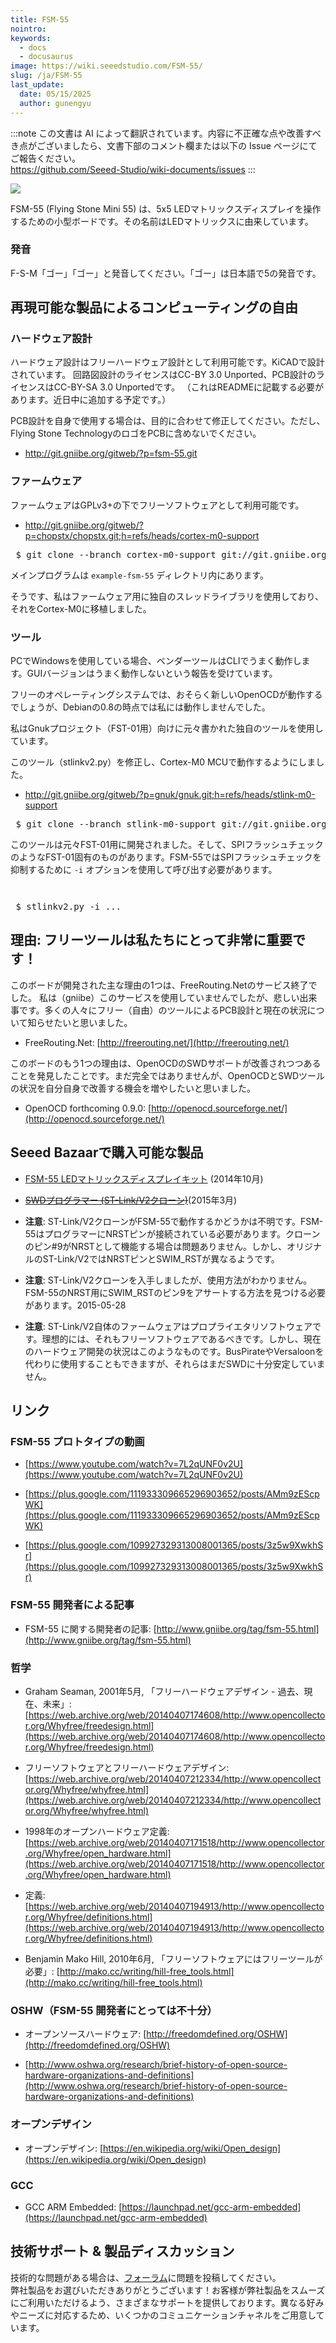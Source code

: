 ```yaml
---
title: FSM-55
nointro:
keywords:
  - docs
  - docusaurus
image: https://wiki.seeedstudio.com/FSM-55/
slug: /ja/FSM-55
last_update:
  date: 05/15/2025
  author: gunengyu
---
```

:::note
この文書は AI によって翻訳されています。内容に不正確な点や改善すべき点がございましたら、文書下部のコメント欄または以下の Issue ページにてご報告ください。  
https://github.com/Seeed-Studio/wiki-documents/issues
:::

![](https://files.seeedstudio.com/wiki/FSM-55/img/FSM-55_board.jpg)

FSM-55 (Flying Stone Mini 55) は、5x5 LEDマトリックスディスプレイを操作するための小型ボードです。その名前はLEDマトリックスに由来しています。

### 発音

F-S-M「ゴー」「ゴー」と発音してください。「ゴー」は日本語で5の発音です。

## 再現可能な製品によるコンピューティングの自由

### ハードウェア設計

ハードウェア設計はフリーハードウェア設計として利用可能です。KiCADで設計されています。
回路図設計のライセンスはCC-BY 3.0 Unported、PCB設計のライセンスはCC-BY-SA 3.0 Unportedです。
（これはREADMEに記載する必要があります。近日中に追加する予定です。）

PCB設計を自身で使用する場合は、目的に合わせて修正してください。ただし、Flying Stone TechnologyのロゴをPCBに含めないでください。

*   http://git.gniibe.org/gitweb/?p=fsm-55.git

### ファームウェア

ファームウェアはGPLv3+の下でフリーソフトウェアとして利用可能です。

*   http://git.gniibe.org/gitweb/?p=chopstx/chopstx.git;h=refs/heads/cortex-m0-support
<pre> $ git clone --branch cortex-m0-support git://git.gniibe.org/chopstx/chopstx.git
</pre>

メインプログラムは `example-fsm-55` ディレクトリ内にあります。

そうです、私はファームウェア用に独自のスレッドライブラリを使用しており、それをCortex-M0に移植しました。

### ツール

PCでWindowsを使用している場合、ベンダーツールはCLIでうまく動作します。GUIバージョンはうまく動作しないという報告を受けています。

フリーのオペレーティングシステムでは、おそらく新しいOpenOCDが動作するでしょうが、Debianの0.8の時点では私には動作しませんでした。

私はGnukプロジェクト（FST-01用）向けに元々書かれた独自のツールを使用しています。

このツール（stlinkv2.py）を修正し、Cortex-M0 MCUで動作するようにしました。

*   http://git.gniibe.org/gitweb/?p=gnuk/gnuk.git;h=refs/heads/stlink-m0-support
<pre> $ git clone --branch stlink-m0-support git://git.gniibe.org/gnuk/gnuk.git
</pre>

このツールは元々FST-01用に開発されました。そして、SPIフラッシュチェックのようなFST-01固有のものがあります。FSM-55ではSPIフラッシュチェックを抑制するために `-i` オプションを使用して呼び出す必要があります。

`
`

<pre> $ stlinkv2.py -i ...
</pre>

## 理由: フリーツールは私たちにとって非常に重要です！

このボードが開発された主な理由の1つは、FreeRouting.Netのサービス終了でした。
私は（gniibe）このサービスを使用していませんでしたが、悲しい出来事です。多くの人々にフリー（自由）のツールによるPCB設計と現在の状況について知らせたいと思いました。

*   FreeRouting.Net: [http://freerouting.net/](http://freerouting.net/)

このボードのもう1つの理由は、OpenOCDのSWDサポートが改善されつつあることを発見したことです。まだ完全ではありませんが、OpenOCDとSWDツールの状況を自分自身で改善する機会を増やしたいと思いました。

*   OpenOCD forthcoming 0.9.0: [http://openocd.sourceforge.net/](http://openocd.sourceforge.net/)

## Seeed Bazaarで購入可能な製品

*   [FSM-55 LEDマトリックスディスプレイキット](https://www.seeedstudio.com/depot/FSM55-LED-Matrix-Display-p-2121.html) (2014年10月)

*   <s>[SWDプログラマー (ST-Link/V2クローン)](https://www.seeedstudio.com/depot/STLink-V2-for-STM8-STM32-interface-programmer-p-2297.html)</s>(2015年3月)

*   **注意**: ST-Link/V2クローンがFSM-55で動作するかどうかは不明です。FSM-55はプログラマーにNRSTピンが接続されている必要があります。クローンのピン#9がNRSTとして機能する場合は問題ありません。しかし、オリジナルのST-Link/V2ではNRSTピンとSWIM_RSTが異なるようです。

*   **注意**: ST-Link/V2クローンを入手しましたが、使用方法がわかりません。FSM-55のNRST用にSWIM_RSTのピン9をアサートする方法を見つける必要があります。2015-05-28

*   **注意**: ST-Link/V2自体のファームウェアはプロプライエタリソフトウェアです。理想的には、それもフリーソフトウェアであるべきです。しかし、現在のハードウェア開発の状況はこのようなものです。BusPirateやVersaloonを代わりに使用することもできますが、それらはまだSWDに十分安定していません。

## リンク

### FSM-55 プロトタイプの動画

*   [https://www.youtube.com/watch?v=7L2qUNF0v2U](https://www.youtube.com/watch?v=7L2qUNF0v2U)

*   [https://plus.google.com/111933309665296903652/posts/AMm9zEScpWK](https://plus.google.com/111933309665296903652/posts/AMm9zEScpWK)

*   [https://plus.google.com/109927329313008001365/posts/3z5w9XwkhSr](https://plus.google.com/109927329313008001365/posts/3z5w9XwkhSr)

### FSM-55 開発者による記事

*   FSM-55 に関する開発者の記事: [http://www.gniibe.org/tag/fsm-55.html](http://www.gniibe.org/tag/fsm-55.html)

### 哲学

*   Graham Seaman, 2001年5月, 「フリーハードウェアデザイン - 過去、現在、未来」: [https://web.archive.org/web/20140407174608/http://www.opencollector.org/Whyfree/freedesign.html](https://web.archive.org/web/20140407174608/http://www.opencollector.org/Whyfree/freedesign.html)

*   フリーソフトウェアとフリーハードウェアデザイン: [https://web.archive.org/web/20140407212334/http://www.opencollector.org/Whyfree/whyfree.html](https://web.archive.org/web/20140407212334/http://www.opencollector.org/Whyfree/whyfree.html)

*   1998年のオープンハードウェア定義: [https://web.archive.org/web/20140407171518/http://www.opencollector.org/Whyfree/open_hardware.html](https://web.archive.org/web/20140407171518/http://www.opencollector.org/Whyfree/open_hardware.html)

*   定義: [https://web.archive.org/web/20140407194913/http://www.opencollector.org/Whyfree/definitions.html](https://web.archive.org/web/20140407194913/http://www.opencollector.org/Whyfree/definitions.html)

*   Benjamin Mako Hill, 2010年6月, 「フリーソフトウェアにはフリーツールが必要」: [http://mako.cc/writing/hill-free_tools.html](http://mako.cc/writing/hill-free_tools.html)

### OSHW（FSM-55 開発者にとっては不十分）

*   オープンソースハードウェア: [http://freedomdefined.org/OSHW](http://freedomdefined.org/OSHW)

*   [http://www.oshwa.org/research/brief-history-of-open-source-hardware-organizations-and-definitions](http://www.oshwa.org/research/brief-history-of-open-source-hardware-organizations-and-definitions)

### オープンデザイン

*   オープンデザイン: [https://en.wikipedia.org/wiki/Open_design](https://en.wikipedia.org/wiki/Open_design)

### GCC

*   GCC ARM Embedded: [https://launchpad.net/gcc-arm-embedded](https://launchpad.net/gcc-arm-embedded)

## 技術サポート & 製品ディスカッション
技術的な問題がある場合は、[フォーラム](http://forum.seeedstudio.com/)に問題を投稿してください。  
弊社製品をお選びいただきありがとうございます！お客様が弊社製品をスムーズにご利用いただけるよう、さまざまなサポートを提供しております。異なる好みやニーズに対応するため、いくつかのコミュニケーションチャネルをご用意しています。

<div class="button_tech_support_container">
<a href="https://forum.seeedstudio.com/" class="button_forum"></a> 
<a href="https://www.seeedstudio.com/contacts" class="button_email"></a>
</div>

<div class="button_tech_support_container">
<a href="https://discord.gg/eWkprNDMU7" class="button_discord"></a> 
<a href="https://github.com/Seeed-Studio/wiki-documents/discussions/69" class="button_discussion"></a>
</div>